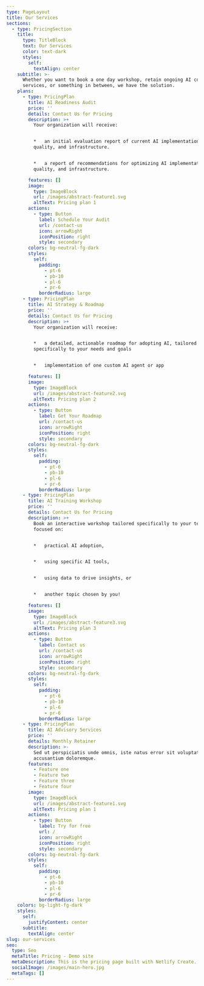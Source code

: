 ```yaml
---
type: PageLayout
title: Our Services
sections:
  - type: PricingSection
    title:
      type: TitleBlock
      text: Our Services
      color: text-dark
      styles:
        self:
          textAlign: center
    subtitle: >-
      Whether you want to book a one day workshop, retain ongoing AI consulting
      services, or something in between, we have the solution.
    plans:
      - type: PricingPlan
        title: AI Readiness Audit
        price: ''
        details: Contact Us for Pricing
        description: >+
          Your organization will receive:


          *   an initial evaluation report of current AI implementation, data
          quality, and infrastructure.


          *   a report of recommendations for optimizing AI implementation, data
          quality, and infrastructure.

        features: []
        image:
          type: ImageBlock
          url: /images/abstract-feature1.svg
          altText: Pricing plan 1
        actions:
          - type: Button
            label: Schedule Your Audit
            url: /contact-us
            icon: arrowRight
            iconPosition: right
            style: secondary
        colors: bg-neutral-fg-dark
        styles:
          self:
            padding:
              - pt-6
              - pb-10
              - pl-6
              - pr-6
            borderRadius: large
      - type: PricingPlan
        title: AI Strategy & Roadmap
        price: ''
        details: Contact Us for Pricing
        description: >+
          Your organization will receive:


          *   a detailed, actionable roadmap for adopting AI, tailored
          specifically to your needs and goals


          *   implementation of one custom AI agent or app

        features: []
        image:
          type: ImageBlock
          url: /images/abstract-feature2.svg
          altText: Pricing plan 2
        actions:
          - type: Button
            label: Get Your Roadmap
            url: /contact-us
            icon: arrowRight
            iconPosition: right
            style: secondary
        colors: bg-neutral-fg-dark
        styles:
          self:
            padding:
              - pt-6
              - pb-10
              - pl-6
              - pr-6
            borderRadius: large
      - type: PricingPlan
        title: AI Training Workshop
        price: ''
        details: Contact Us for Pricing
        description: >+
          Book an interactive workshop tailored specifically to your team,
          focused on:


          *   practical AI adoption,


          *   using specific AI tools,


          *   using data to drive insights, or


          *   another topic chosen by you!

        features: []
        image:
          type: ImageBlock
          url: /images/abstract-feature3.svg
          altText: Pricing plan 3
        actions:
          - type: Button
            label: Contact us
            url: /contact-us
            icon: arrowRight
            iconPosition: right
            style: secondary
        colors: bg-neutral-fg-dark
        styles:
          self:
            padding:
              - pt-6
              - pb-10
              - pl-6
              - pr-6
            borderRadius: large
      - type: PricingPlan
        title: AI Advisory Services
        price: ''
        details: Monthly Retainer
        description: >-
          Sed ut perspiciatis unde omnis, iste natus error sit voluptatem
          accusantium doloremque.
        features:
          - Feature one
          - Feature two
          - Feature three
          - Feature four
        image:
          type: ImageBlock
          url: /images/abstract-feature1.svg
          altText: Pricing plan 1
        actions:
          - type: Button
            label: Try for free
            url: /
            icon: arrowRight
            iconPosition: right
            style: secondary
        colors: bg-neutral-fg-dark
        styles:
          self:
            padding:
              - pt-6
              - pb-10
              - pl-6
              - pr-6
            borderRadius: large
    colors: bg-light-fg-dark
    styles:
      self:
        justifyContent: center
      subtitle:
        textAlign: center
slug: our-services
seo:
  type: Seo
  metaTitle: Pricing - Demo site
  metaDescription: This is the pricing page built with Netlify Create.
  socialImage: /images/main-hero.jpg
  metaTags: []
---
```

